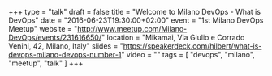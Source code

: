 +++
type  = "talk"
draft = false
title    = "Welcome to Milano DevOps - What is DevOps"
date     = "2016-06-23T19:30:00+02:00"
event    = "1st Milano DevOps Meetup"
website  = "http://www.meetup.com/Milano-DevOps/events/231616650/"
location = "Mikamai, Via Giulio e Corrado Venini, 42, Milano, Italy"
slides   = "https://speakerdeck.com/hilbert/what-is-devops-milano-devops-number-1"
video    = ""
tags     = [ "devops", "milano", "meetup", "talk" ]
+++
